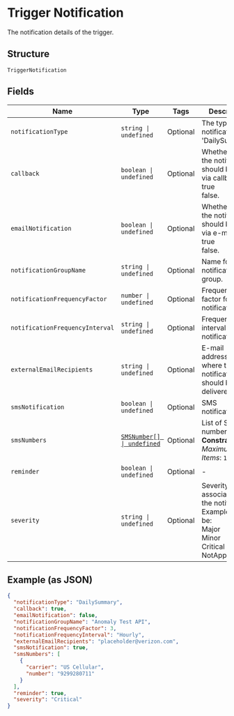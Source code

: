 
# Trigger Notification

The notification details of the trigger.

## Structure

`TriggerNotification`

## Fields

| Name | Type | Tags | Description |
|  --- | --- | --- | --- |
| `notificationType` | `string \| undefined` | Optional | The type of notification, i.e. 'DailySummary'. |
| `callback` | `boolean \| undefined` | Optional | Whether or not the notification should be sent via callback.<br />true<br />false. |
| `emailNotification` | `boolean \| undefined` | Optional | Whether or not the notification should be sent via e-mail.<br />true<br />false. |
| `notificationGroupName` | `string \| undefined` | Optional | Name for the notification group. |
| `notificationFrequencyFactor` | `number \| undefined` | Optional | Frequency factor for notification. |
| `notificationFrequencyInterval` | `string \| undefined` | Optional | Frequency interval for notification. |
| `externalEmailRecipients` | `string \| undefined` | Optional | E-mail address(es) where the notification should be delivered. |
| `smsNotification` | `boolean \| undefined` | Optional | SMS notification. |
| `smsNumbers` | [`SMSNumber[] \| undefined`](../../doc/models/sms-number.md) | Optional | List of SMS numbers.<br>**Constraints**: *Maximum Items*: `10` |
| `reminder` | `boolean \| undefined` | Optional | - |
| `severity` | `string \| undefined` | Optional | Severity level associated with the notification. Examples would be:<br />Major<br />Minor<br />Critical<br />NotApplicable. |

## Example (as JSON)

```json
{
  "notificationType": "DailySummary",
  "callback": true,
  "emailNotification": false,
  "notificationGroupName": "Anomaly Test API",
  "notificationFrequencyFactor": 3,
  "notificationFrequencyInterval": "Hourly",
  "externalEmailRecipients": "placeholder@verizon.com",
  "smsNotification": true,
  "smsNumbers": [
    {
      "carrier": "US Cellular",
      "number": "9299280711"
    }
  ],
  "reminder": true,
  "severity": "Critical"
}
```

